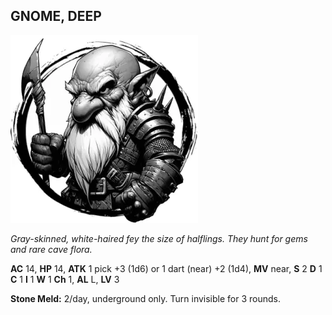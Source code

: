 ## GNOME, DEEP

![](images/gnome-deep.webp)

_Gray-skinned, white-haired fey the size of halflings. They hunt for gems and rare cave flora._

**AC** 14, **HP** 14, **ATK** 1 pick +3 (1d6) or 1 dart (near) +2 (1d4), **MV** near, **S** 2 **D** 1 **C** 1 **I** 1 **W** 1 **Ch** 1, **AL** L, **LV** 3

**Stone Meld:** 2/day, underground only. Turn invisible for 3 rounds.

